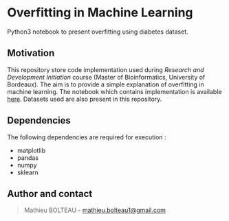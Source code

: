 # Overfitting in Machine Learning

Python3 notebook to present overfitting using diabetes dataset. 

## Motivation
This repository store code implementation used during *Research and Development Initiation* course (Master of Bioinformatics, University of Bordeaux). The aim is to provide a simple explanation of overfitting in machine learning. The notebook which contains implementation is available [here](https://github.com/mablt/Overfitting_in_ML/blob/master/overfitting_in_machine_learning.ipynb). Datasets used are also present in this repository.

## Dependencies
The following dependencies are required for execution :
* matplotlib
* pandas
* numpy
* sklearn

## Author and contact
> Mathieu BOLTEAU - [mathieu.bolteau1@gmail.com](mailto:mathieu.bolteau1@gmail.com)  
